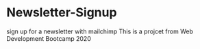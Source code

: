 # Newsletter-Signup
sign up for a newsletter with mailchimp
This is a projcet from Web Development Bootcamp 2020
